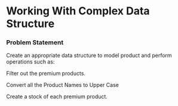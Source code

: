 # Working With Complex Data Structure

### Problem Statement

Create an appropriate data structure to model product and perform operations such as:

Filter out the premium products.

Convert all the Product Names to Upper Case

Create a stock of each premium product.